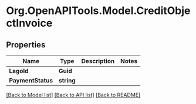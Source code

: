 # Org.OpenAPITools.Model.CreditObjectInvoice

## Properties

Name | Type | Description | Notes
------------ | ------------- | ------------- | -------------
**LagoId** | **Guid** |  | 
**PaymentStatus** | **string** |  | 

[[Back to Model list]](../README.md#documentation-for-models) [[Back to API list]](../README.md#documentation-for-api-endpoints) [[Back to README]](../README.md)

